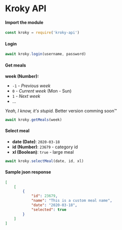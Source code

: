 # Kroky API

#### Import the module
```js
const kroky = require('kroky-api')
```

#### Login
```js
await kroky.login(username, password)
```

#### Get meals
**week (Number):**

- `-1` - *Previous week*
- `0` - *Current week* (Mon - Sun)
- `1` - *Next week*
- ...

*Yeah, I know, it's stupid.* Better version comming soon™
```js
await kroky.getMeals(week)
```

#### Select meal
- **date (Date)**: `2020-03-18`
- **id (Number)**: `23679` - category id
- **xl (Boolean)**: `true` - large meal
```js
await kroky.selectMeal(date, id, xl)
```

#### Sample json response
```json
[
    [
        {
            "id": 23679,
            "name": "This is a custom meal name",
            "date": "2020-03-18",
            "selected": true
        }
    ]
]
```
